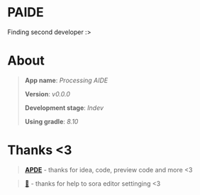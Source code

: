 # PAIDE
Finding second developer :>

# About
> **App name**: _Processing AIDE_
> 
> **Version**: _v0.0.0_
> 
> **Development stage**: _Indev_
> 
> **Using gradle**: _8.10_

# Thanks <3
> [**APDE**](https://github.com/Calsign/APDE.git) - thanks for idea, code, preview code and more <3

> [**🐳**](https://t.me/BlueWhaleYT) - thanks for help to sora editor settinging <3